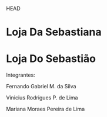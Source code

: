 HEAD
# Loja Da Sebastiana
# Loja Do Sebastião

Integrantes:

Fernando Gabriel M. da Silva

Vinicius Rodrigues P. de Lima

Mariana Moraes Pereira de Lima
